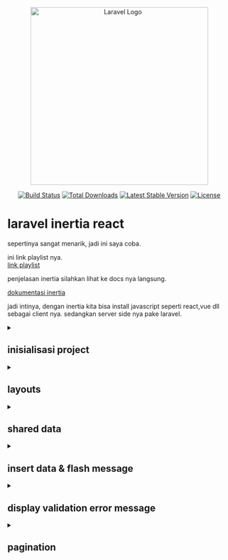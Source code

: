 <p align="center"><a href="https://laravel.com" target="_blank"><img src="https://raw.githubusercontent.com/laravel/art/master/logo-lockup/5%20SVG/2%20CMYK/1%20Full%20Color/laravel-logolockup-cmyk-red.svg" width="400" alt="Laravel Logo"></a></p>

<p align="center">
<a href="https://github.com/laravel/framework/actions"><img src="https://github.com/laravel/framework/workflows/tests/badge.svg" alt="Build Status"></a>
<a href="https://packagist.org/packages/laravel/framework"><img src="https://img.shields.io/packagist/dt/laravel/framework" alt="Total Downloads"></a>
<a href="https://packagist.org/packages/laravel/framework"><img src="https://img.shields.io/packagist/v/laravel/framework" alt="Latest Stable Version"></a>
<a href="https://packagist.org/packages/laravel/framework"><img src="https://img.shields.io/packagist/l/laravel/framework" alt="License"></a>
</p>

# laravel inertia react

sepertinya sangat menarik, jadi ini saya coba.<br>

ini link playlist nya.<br>
<a href="https://youtube.com/playlist?list=PLxzARwISlmzgO74VI9Yva7sxbUhJJ56yW&si=hkpyw_dB4bWBVIqt">link playlist</a><br>

penjelasan inertia silahkan lihat ke docs nya langsung.<br>

<a href="https://inertiajs.com/">dokumentasi inertia</a>

jadi intinya, dengan inertia kita bisa install javascript seperti react,vue dll sebagai client nya. sedangkan server side nya pake laravel.<br>

<details>
<summary><h2>inisialisasi project</h2></summary>

install laravel seperti biasa.<br>

```
laravel new laravel_inertia_react
```

selanjutnya install laravel breeze sebagai starter kit nya. <br>
<a href="https://laravel.com/docs/11.x/starter-kits#laravel-breeze-installation">breeze docs</a>

```
composer require laravel/breeze --dev
php artisan breeze:install
```

breeze stack nya pilih react.<br>
optional features pilih none.<br>
testing framework pilih 0(PHPUnit).<br>
<br>
selanjutnya setup .env nya atur database pake mysql dan buat database nya.<br>
lalu:<br>

```
php artisan migrate
```

jalankan project seperti biasa.<br>

```
php artisan serve
```

```
npm run dev
```

</details>

<details>
<summary><h2>layouts</h2></summary>

jadi disini coba buat layouts baru, dan layouts yang lama di hapus saja.<br>
lokasinya di resources/js/layouts/AdminLayout.jsx. <br>
<br>
selanjutnya buat controller yaitu TodoController. dan buat file views nya juga di resources/js/Pages/Todo.jsx. Route nya juga di buat, jangan lupa<br>

TodoController.php

```
public function index()
{
    // return ke halaman Todo.jsx, buat di route nya juga.
    return Inertia::render('Todo');
}
```

route nya<br>

```
Route::get('/todo', [TodoController::class, 'index'])->name('todo.index');
```

lalu ada penyesuaian juga di AdminLayout seperti react js pada umumnya, seperti component, props.<br>

ohiya, di AdminLayout untuk href nya seperti ini, pake Link yang di gunakan di react. <br>

```
<div className="flex gap-6 items-center justify-start">
  <Link
      href="dashboard"
      className={`${
          component == "Dashboard"
              ? "text-indigo-500"
              : ""
      }`}
  >
      Dashboard
  </Link>
  <Link
      href="todo"
      className={`${
          component == "Todo"
              ? "text-indigo-500"
              : ""
      }`}
  >
      Todo
  </Link>
</div>
```

</details>

<details>
<summary><h2>shared data</h2></summary>
jadi sebelumnya kan halaman login error karena kita sudah mengganti layout nya, sekarang perbaiki dulu.<br>
bikin file di layouts/GeneralLayout.jsx untuk mengganti GuesLayout bawaan dari breeze.<br>

```
import React from "react";
const GeneralLayout = ({ children }) => {
    return (
        <section className="min-h-screen flex flex-col justify-center items-center">
            {children}
        </section>
    );
};
export default GeneralLayout;

```

sehingga ada penyesuaian di Login.jsx dan Register.jsx, yang sebelumnya menggunakan GuestLayout sekarang diganti jadi menggunakan GeneralLayout.<br>
<br>
selanjutnya coba kita akan menampilkan nama user yang sedang login di pojok kanan atas, yang sebelumnya masih static. <br>
bagaimana caranya? <br>
jadi inertia memiliki file yang lokasi nya di app\Http\Middleware\HandleInertiaRequests.php. <br>
<br>
isinya seperti ini:<br>

```
public function share(Request $request): array
    {
        return [
            ...parent::share($request),
            'auth' => [
                'user' => $request->user(),
            ],
        ];
    }
```

disitu tertulis auth user. yang berarti user yang sedang login. <br>
kita bisa memanggilnya di AdminLayout.jsx.<br>

```
...
const { auth } = usePage().props;
...
return(
  ...
  <div>{auth.user.name}</div>
  ...
)
```

sehingga nanti akan muncul nama user yang sedang login.

</details>

<details>
<summary><h2>insert data & flash message</h2></summary>
oke kita akan coba insert data.<br>
bikin dulu model dan migration nya untuk tabel todo.<br>

```
php artisan make:model Todo -m
   INFO  Model [D:\Programming\Laravel\laravel-inertia-react\app\Models\Todo.php] created successfully.
   INFO  Migration [D:\Programming\Laravel\laravel-inertia-react\database\migrations/2025_01_02_085209_create_todos_table.php] created successfully.
```

lalu migrasi kan. <br>

```
$ php artisan migrate
   INFO  Running migrations.
  2025_01_02_085209_create_todos_table ...................................... 34.57ms DONE
```

ini untuk route nya. <br>
kita masukkan route todo nya ke dalam middleware, agar hanya orang yang sudah login yang bisa CRUD. <br>

```
Route::middleware('auth')->group(function () {
  ...
  Route::get('/todo', [TodoController::class, 'index'])->name('todo.index');
  Route::post('todo', [TodoController::class, 'store'])->name('todo.store');
});
```

lalu pergi ke Todo.jsx. <br>
kita bikin function untuk input form dan untuk store. <br>

```
const { data, setData, post } = useForm({
    name: "",
});

const storeTodo = (e) => {
    e.preventDefault();
    router.post("/todo", data, {
        onSuccess: () => {
            reset();
        },
    });
};
```

ini untuk form nya. <br>

```
<form onSubmit={storeTodo}>
    <div className="flex gap-4 items-center mb-6">
        <input
            type="text"
            placeholder="Enter todo here"
            className="px-4 py-2 rounded-md grow"
            onChange={(e) => setData("name", e.target.value)}
            value={data.name}/>
        <button
            type="submit"
            className="py-2 px-4 rounded-md bg-indigo-500 text-white">
            Save
        </button>
    </div>
</form>
```

di controller nya juga di buat untuk store nya. <br>

```
public function store(Request $request)
{
    $data = $request->validate([
        'name' => 'required',
        'is_completed' => 'boolean'
    ]);
    Todo::create($data);
    return back()->with('message', 'Todo berhasil ditambahkan');
}
```

coba kita bikin flashmessage nya. <br>
pergi ke HandleInertiaRequests.php. <br>
tambahkan untuk flash di bawah auth. <br>

```
public function share(Request $request): array
    {
        return [
            ...parent::share($request),
            'auth' => [
                'user' => $request->user(),
            ],
            'flash' => [
                'message' => fn() => $request->session()->get('message'),
            ]
        ];
    }
```

di Todo.jsx panggil flashmessage nya. <br>
usePage() itu dari inertia nya. <br>

```
const { flash } = usePage().props;
...
...
return(
    ...
    {flash.message && (
        <div className="py-2 px-4 rounded-md bg-green-300 text-center mb-6">
            {flash.message}
        </div>
    )}
    ...
)
```

</details>

<details>
<summary><h2>display validation error message</h2></summary>

kita coba menampilkan validasi saat input kosong atau kurang dari 3 karakter. <br>
bikin di controller nya dulu. <br>

```
public function store(Request $request)
    {
        $data = $request->validate(
            [
                'name' => 'required | min:3',
                'is_completed' => 'boolean'
            ],
            [
                'name.required' => 'Nama todo harus diisi',
                'name.min' => 'Nama todo minimal 3 karakter bro'
            ]
        );
        Todo::create($data);
        return back()->with('message', 'Todo berhasil ditambahkan');
    }
```

ini di Todo.jsx. <br>

```
...
const { flash, errors } = usePage().props;
...
return(
    ...
    {errors.name && (
        <p className="text-red-700 text-sm mt-2">
            {errors.name}
        </p>
    )}
    ...
)
```

selanjutnya kita coba install react icon, lihat saja di dokumentasi nya. <br>
<a href="https://react-icons.github.io/react-icons/">link dokumentasi react icons</a> <br>
<br>
lalu tambahkan juga pagination pake tailwindcss flowbite. ini dokumentasinya. <br>
<a href="https://flowbite.com/docs/components/pagination/">link dokumentasi pagination</a> <br>

bikin komponen baru di Components/Pagination.jsx. <br>
lalu panggil di Todo.jsx. <br>

</details>

<details>
<summary><h2>pagination</h2></summary>

di controller kita buat seperti ini, untuk menampilkan pagination. <br>

```
public function index()
    {
        // return ke halaman Todo.jsx, buat di route nya juga.
        return Inertia::render('Todo', [
            'todos' => Todo::latest()->paginate(2)
        ]);
    }
```

di Todo.jsx kita panggil pagination nya dan mengirimkan props todos. <br>

```
<div className="mt-8 flex justify-end items-center">
    <Pagination todos={todos} />
</div>
```

ini di Pagination.jsx. <br>

```
...
const Pagination = ({ todos }) => {
    const links = todos.links;
    const currentPage = todos.current_page;
    const lastPage = todos.last_page;
    ...
    return(
        ...
        {links.map((link, i) => {
            return (
                <li key={i}>
                    <Link
                        href={link.url}
                        className={`flex items-center justify-center px-4 h-10 leading-tight  bg-slate-900 hover:bg-slate-600 hover:text-gray-900 ${
                            link.active
                                ? "bg-slate-500 text-gray-900 border-slate-500"
                                : "bg-slate-900 text-gray-500 border-slate-900"
                        }
                        ${i == 0 && "rounded-s-md"} ${
                            i == links.length - 1 && "rounded-e-md"
                        }
                        ${i == 0 && currentPage == 1 && "hidden"}
                        ${
                            currentPage == lastPage &&
                            i == links.length - 1 &&
                            "hidden"
                        }`}
                    >
                        <div
                            dangerouslySetInnerHTML={{
                                __html: link.label,
                            }}
                        />
                    </Link>
                </li>
            );
        })}
        ...
    )
```

</details>
